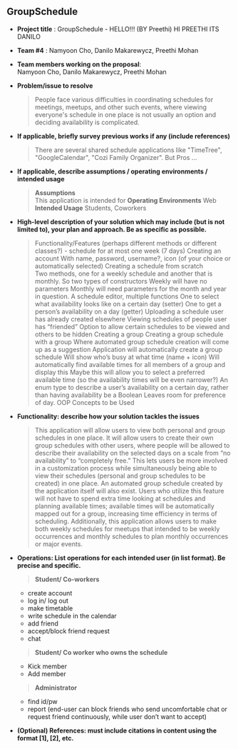 GroupSchedule
-------------
- **Project title** : GroupSchedule - HELLO!!! (BY Preethi) HI PREETHI ITS DANILO
- **Team #4** : Namyoon Cho, Danilo Makarewycz, Preethi Mohan
- **Team members working on the proposal**:   
Namyoon Cho, Danilo Makarewycz, Preethi Mohan 
- **Problem/issue to resolve**  
  > People face various difficulties in coordinating schedules for meetings, meetups, and other such events, where viewing everyone's schedule in one place is not usually an option and deciding availability is complicated.    

- **If applicable, briefly survey previous works if any (include references)**  
  > There are several shared schedule applications like "TimeTree", "GoogleCalendar", "Cozi Family Organizer". But Pros ...
 
- **If applicable, describe assumptions / operating environments / intended usage**
  > **Assumptions**   
  This application is intended for 
  **Operating Environments**
  Web
  **Intended Usage**
  Students, Coworkers

- **High-level description of your solution which may include (but is not limited to), your plan and approach.  Be as specific as possible.**  
  > Functionality/Features (perhaps different methods or different classes?) - schedule for at most one week (7 days)
Creating an account
With name, password, username?, icon (of your choice or automatically selected)
Creating a schedule from scratch	
Two methods, one for a weekly schedule and another that is monthly. 
So two types of constructors
Weekly will have no parameters
Monthly will need parameters for the month and year in question. 
A schedule editor, multiple functions
One to select what availability looks like on a certain day (setter)
One to get a person’s availability on a day (getter)
Uploading a schedule user has already created elsewhere
Viewing schedules of people user has “friended”
Option to allow certain schedules to be viewed and others to be hidden
Creating a group
Creating a group schedule with a group
Where automated group schedule creation will come up as a suggestion
Application will automatically create a group schedule
Will show who’s busy at what time (name + icon)
Will automatically find available times for all members of a group and display this
Maybe this will allow you to select a preferred available time (so the availability times will be even narrower?)
An enum type to describe a user’s availability on a certain day, rather than having availability be a Boolean
Leaves room for preference of day.
OOP Concepts to be Used


- **Functionality: describe how your solution tackles the issues**
  > This application will allow users to view both personal and group schedules in one place. It will allow users to create their own group schedules with other users, where people will be allowed to describe their availability on the selected days on a scale from “no availability” to “completely free.” This lets users be more involved in a customization process while simultaneously being able to view their schedules (personal and group schedules to be created) in one place. An automated group schedule created by the application itself will also exist. Users who utilize this feature will not have to spend extra time looking at schedules and planning available times; available times will be automatically mapped out for a group, increasing time efficiency in terms of scheduling. Additionally, this application allows users to make both weekly schedules for meetups that intended to be weekly occurrences and monthly schedules to plan monthly occurrences or major events.  

- **Operations: List operations for each intended user (in list format).  Be precise and specific.**  
  > **Student/ Co-workers**  
    - create account
    - log in/ log out
    - make timetable
    - write schedule in the calendar
    - add friend
    - accept/block friend request
    - chat    
    
   > **Student/ Co worker who owns the schedule**
    - Kick member
    - Add member
  
      
   > **Administrator**
    - find id/pw
    - report (end-user can block friends who send uncomfortable chat or request friend continuously, while user don’t want to accept)


- **(Optional) References: must include citations in content using the format [1], [2], etc.**
